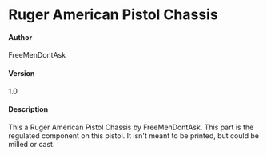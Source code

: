 # Ruger American Pistol Chassis

#### Author
FreeMenDontAsk

#### Version
1.0

#### Description
This a Ruger American Pistol Chassis by FreeMenDontAsk. This part is the regulated component on this pistol.  It isn't meant to be printed, but could be milled or cast.

